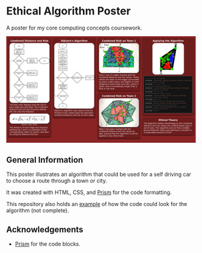# Ethical Algorithm Poster

A poster for my core computing concepts coursework.

![Thumbnail](./Thumbnail.png)

## General Information

This poster illustrates an algorithm that could be used for a self driving car to choose a route through a town or city.

It was created with HTML, CSS, and [Prism](https://prismjs.com) for the code formatting.

This repository also holds an [example](./ethical-algorithm/main.py) of how the code could look for the algorithm (not complete).

## Acknowledgements

- [Prism](https://prismjs.com/) for the code blocks.
